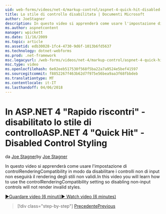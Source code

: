 ```yaml
---
uid: web-forms/videos/net-4/markup-control/aspnet-4-quick-hit-disabled-control-styling
title: Lo stile di controllo disabilitata | Documenti Microsoft
author: JoeStagner
description: In questo video si apprenderà come usare l'impostazione di controlRenderingCompatibility in modo da disabilitare i controlli non di input non eseguirà il rendering degli stili non validi.
ms.author: aspnetcontent
manager: wpickett
ms.date: 11/16/2009
ms.topic: article
ms.assetid: edb30028-1fc4-4730-9d6f-1013b6fd5637
ms.technology: dotnet-webforms
ms.prod: .net-framework
msc.legacyurl: /web-forms/videos/net-4/markup-control/aspnet-4-quick-hit-disabled-control-styling
msc.type: video
ms.openlocfilehash: 6e02eeb517530f568f5ba22a7a9524e5bef41597
ms.sourcegitcommit: f8852267f463b62d7f975e56bea9aa3f68fbbdeb
ms.translationtype: MT
ms.contentlocale: it-IT
ms.lasthandoff: 04/06/2018
---
```

<a name="aspnet-4-quick-hit---disabled-control-styling"></a><span data-ttu-id="15e35-103">In ASP.NET 4 "Rapido riscontri" - disabilitato lo stile di controllo</span><span class="sxs-lookup"><span data-stu-id="15e35-103">ASP.NET 4 "Quick Hit" - Disabled Control Styling</span></span>
====================
<span data-ttu-id="15e35-104">da [Joe Stagner](https://github.com/JoeStagner)</span><span class="sxs-lookup"><span data-stu-id="15e35-104">by [Joe Stagner](https://github.com/JoeStagner)</span></span>

<span data-ttu-id="15e35-105">In questo video si apprenderà come usare l'impostazione di controlRenderingCompatibility in modo da disabilitare i controlli non di input non eseguirà il rendering degli stili non validi.</span><span class="sxs-lookup"><span data-stu-id="15e35-105">In this video you will learn how to use the controlRenderingCompatibility setting so disabling non-input controls will not render invalid styles.</span></span> 

[<span data-ttu-id="15e35-106">&#9654;Guardare video (6 minuti)</span><span class="sxs-lookup"><span data-stu-id="15e35-106">&#9654; Watch video (6 minutes)</span></span>](https://channel9.msdn.com/Blogs/ASP-NET-Site-Videos/aspnet-4-quick-hit-disabled-control-styling)

> [!div class="step-by-step"]
> [<span data-ttu-id="15e35-107">Precedente</span><span class="sxs-lookup"><span data-stu-id="15e35-107">Previous</span></span>](aspnet-4-quick-hit-hidden-field-divs.md)
